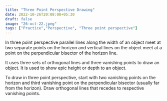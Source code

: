 ```yaml
---
title: "Three Point Perspective Drawing"
date: 2022-10-26T20:08:08+05:30
draft: false
image: "26-oct-22.jpeg"
tags: ["Practice","Perspective", "Three point perspective"]
---
```


In three point perspective parallel lines along the width of an object meet at two separate points on the horizon and vertical lines on the object meet at a point on the perpendicular bisector of the horizon line.

It uses three sets of orthogonal lines and three vanishing points to draw an object. It is used to show epic height or depth to an object.

To draw in three point perspective, start with two vanishing points on the horizon and third vanishing point on the perpendicular bisector (usually far from the horizon). Draw orthogonal lines that recedes to respective vanishing points.
